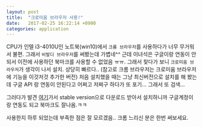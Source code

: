 ```yaml
---
layout: post
title:  "크로미움 브라우저 사용!"
date:   2017-02-25 16:22:14 +0900
categories: application
---
```

CPU가 인텔 i3-4010U인 노트북(win10)에서 `크롬 브라우저`를 사용하다가 너무 무거워서 불편. 그래서 `비발디 브라우저`를 써봤는데 가볍네^^ 근데 이녀석은 구글이랑 연동이 안되서 이전에 사용하던 북마크를 사용할 수 없었음 ㅠㅠ. 그래서 찾다가 보니 `크로미움 브라우저`가 생각이 나서 설치. 상당히 빠르다.. (참고로 크롬 브라우저는 크로미움 브라우저에 기능을 이것저것 추가한 버전) 처음 설치했을 때는 그냥 최신버전으로 설치를 해 봤는데 구글 API 랑 연동이 안된다고 어쩌고 저쩌구 하다가 또 포기... 그래서 또 검색...

그러다가 발견 [여기]({https://chromium.woolyss.com/})가서 stable version으로 다운로드 받아서 설치하니까 구글계정이랑 연동도 되고 북마크도 잘나옴.ㅋㅋ

사용한지 하루 되었는데 부족한 점은 잘 모르겠음..
크롬 느리신 분은 한번 써보세요.
